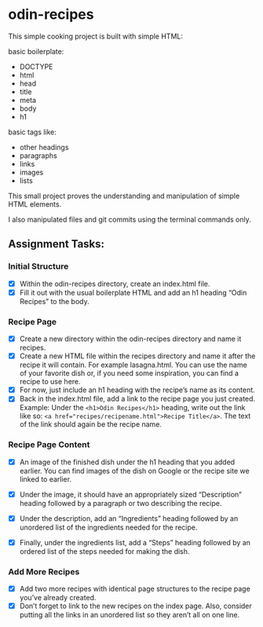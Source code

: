 # odin-recipes

This simple cooking project is built with simple HTML:

basic boilerplate:

- DOCTYPE
- html
- head
- title
- meta
- body
- h1

basic tags like:

- other headings
- paragraphs
- links
- images
- lists

This small project proves the understanding and manipulation of simple HTML elements.

I also manipulated files and git commits using the terminal commands only.

## Assignment Tasks:

### Initial Structure

- [x] Within the odin-recipes directory, create an index.html file.
- [x] Fill it out with the usual boilerplate HTML and add an h1 heading “Odin Recipes” to the body.

### Recipe Page

- [x] Create a new directory within the odin-recipes directory and name it recipes.
- [x] Create a new HTML file within the recipes directory and name it after the recipe it will contain. For example lasagna.html. You can use the name of your favorite dish or, if you need some inspiration, you can find a recipe to use here.
- [x] For now, just include an h1 heading with the recipe’s name as its content.
- [x] Back in the index.html file, add a link to the recipe page you just created. Example: Under the `<h1>Odin Recipes</h1>` heading, write out the link like so: `<a href="recipes/recipename.html">Recipe Title</a>`. The text of the link should again be the recipe name.

### Recipe Page Content

- [x] An image of the finished dish under the h1 heading that you added earlier. You can find images of the dish on Google or the recipe site we linked to earlier.

- [x] Under the image, it should have an appropriately sized “Description” heading followed by a paragraph or two describing the recipe.

- [x] Under the description, add an “Ingredients” heading followed by an unordered list of the ingredients needed for the recipe.

- [x] Finally, under the ingredients list, add a “Steps” heading followed by an ordered list of the steps needed for making the dish.

### Add More Recipes

- [x] Add two more recipes with identical page structures to the recipe page you’ve already created.
- [x] Don’t forget to link to the new recipes on the index page. Also, consider putting all the links in an unordered list so they aren’t all on one line.
